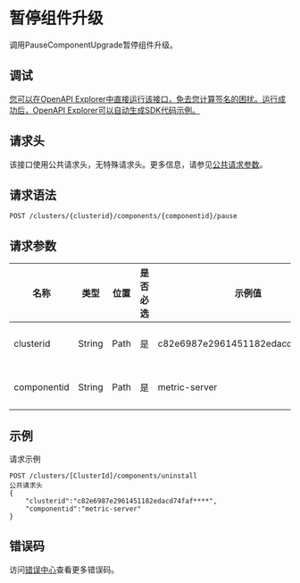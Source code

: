 # 暂停组件升级

调用PauseComponentUpgrade暂停组件升级。

## 调试

[您可以在OpenAPI Explorer中直接运行该接口，免去您计算签名的困扰。运行成功后，OpenAPI Explorer可以自动生成SDK代码示例。](https://api.aliyun.com/#product=CS&api=PauseComponentUpgrade&type=ROA&version=2015-12-15)

## 请求头

该接口使用公共请求头，无特殊请求头。更多信息，请参见[公共请求参数](~~167755~~)。

## 请求语法

```
POST /clusters/{clusterid}/components/{componentid}/pause 
```

## 请求参数

|名称|类型|位置|是否必选|示例值|描述|
|--|--|--|----|---|--|
|clusterid|String|Path|是|c82e6987e2961451182edacd74faf\*\*\*\*|集群ID。 |
|componentid|String|Path|是|metric-server|组件ID。 |

## 示例

请求示例

```
POST /clusters/[ClusterId]/components/uninstall 
公共请求头
{
    "clusterid":"c82e6987e2961451182edacd74faf****",
    "componentid":"metric-server"
}
```

## 错误码

访问[错误中心](https://error-center.alibabacloud.com/status/product/CS)查看更多错误码。

